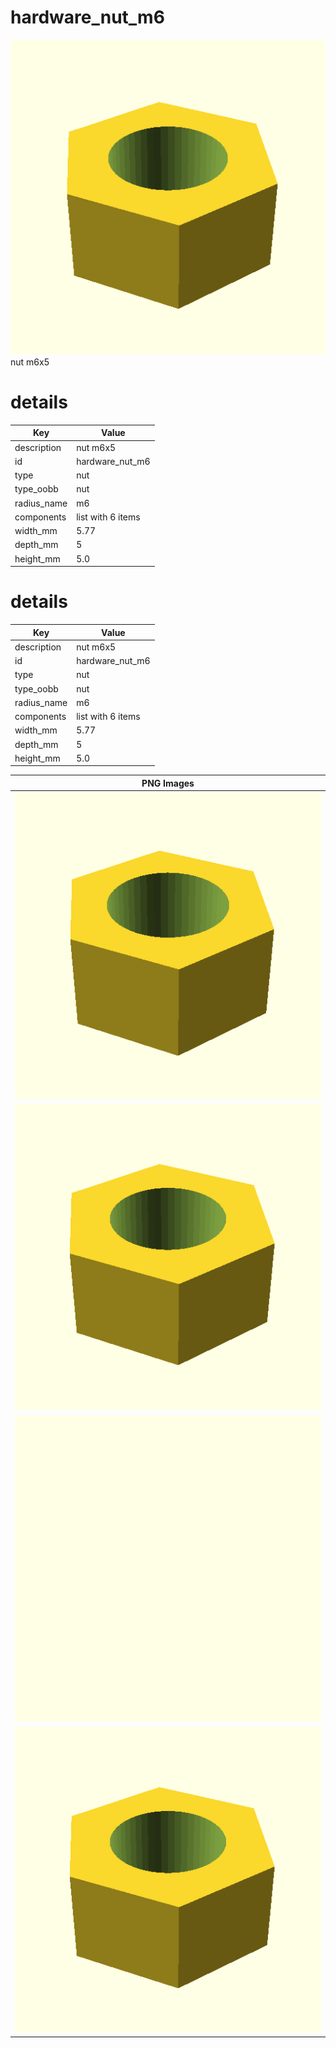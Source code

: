# hardware_nut_m6  
![true.png](true.png)  
nut m6x5
# details
| Key         | Value                                                                                                                                                                                                                                                                                                                                                                                                                                                                                                                                                                                                                                      |
| ----------- | ------------------------------------------------------------------------------------------------------------------------------------------------------------------------------------------------------------------------------------------------------------------------------------------------------------------------------------------------------------------------------------------------------------------------------------------------------------------------------------------------------------------------------------------------------------------------------------------------------------------------------------------ |
| description | nut m6x5                                                                                                                                                                                                                                                                                                                                                                                                                                                                                                                                                                                                                                   |
| id          | hardware_nut_m6                                                                                                                                                                                                                                                                                                                                                                                                                                                                                                                                                                                                                            |
| type        | nut                                                                                                                                                                                                                                                                                                                                                                                                                                                                                                                                                                                                                                        |
| type_oobb   | nut                                                                                                                                                                                                                                                                                                                                                                                                                                                                                                                                                                                                                                        |
| radius_name | m6                                                                                                                                                                                                                                                                                                                                                                                                                                                                                                                                                                                                                                         |
| components  | list with 6 items                                                                                                                                                                                                                                                                                                                                                                                                                                                                                                                                                                                                                          |
| width_mm    | 5.77                                                                                                                                                                                                                                                                                                                                                                                                                                                                                                                                                                                                                                       |
| depth_mm    | 5                                                                                                                                                                                                                                                                                                                                                                                                                                                                                                                                                                                                                                          |
| height_mm   | 5.0                                                                                                                                                                                                                                                                                                                                                                                                                                                                                                                                                                                                                                        |

# details
| Key         | Value                                                                                                                                                                                                                                                                                                                                                                                                                                                                                                                                                                                                                                      |
| ----------- | ------------------------------------------------------------------------------------------------------------------------------------------------------------------------------------------------------------------------------------------------------------------------------------------------------------------------------------------------------------------------------------------------------------------------------------------------------------------------------------------------------------------------------------------------------------------------------------------------------------------------------------------ |
| description | nut m6x5                                                                                                                                                                                                                                                                                                                                                                                                                                                                                                                                                                                                                                   |
| id          | hardware_nut_m6                                                                                                                                                                                                                                                                                                                                                                                                                                                                                                                                                                                                                            |
| type        | nut                                                                                                                                                                                                                                                                                                                                                                                                                                                                                                                                                                                                                                        |
| type_oobb   | nut                                                                                                                                                                                                                                                                                                                                                                                                                                                                                                                                                                                                                                        |
| radius_name | m6                                                                                                                                                                                                                                                                                                                                                                                                                                                                                                                                                                                                                                         |
| components  | list with 6 items                                                                                                                                                                                                                                                                                                                                                                                                                                                                                                                                                                                                                          |
| width_mm    | 5.77                                                                                                                                                                                                                                                                                                                                                                                                                                                                                                                                                                                                                                       |
| depth_mm    | 5                                                                                                                                                                                                                                                                                                                                                                                                                                                                                                                                                                                                                                          |
| height_mm   | 5.0                                                                                                                                                                                                                                                                                                                                                                                                                                                                                                                                                                                                                                        |

| PNG Images |
| --- |
| ![3dpr.png](3dpr.png) |
| ![laser.png](laser.png) |
| ![laser_flat.png](laser_flat.png) |
| ![true.png](true.png) |

